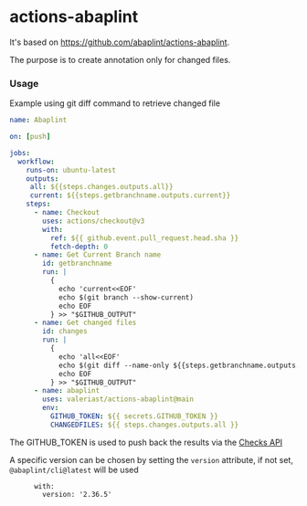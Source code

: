 # actions-abaplint

It's based on https://github.com/abaplint/actions-abaplint.

The purpose is to create annotation only for changed files.

### Usage
Example using git diff command to retrieve changed file
```yml
name: Abaplint

on: [push]

jobs:
  workflow:
    runs-on: ubuntu-latest
    outputs:
     all: ${{steps.changes.outputs.all}}
     current: ${{steps.getbranchname.outputs.current}}
    steps:
      - name: Checkout
        uses: actions/checkout@v3
        with:
          ref: ${{ github.event.pull_request.head.sha }}
          fetch-depth: 0
      - name: Get Current Branch name
        id: getbranchname
        run: |
          {
            echo 'current<<EOF'
            echo $(git branch --show-current)
            echo EOF
          } >> "$GITHUB_OUTPUT"
      - name: Get changed files
        id: changes
        run: |
          {
            echo 'all<<EOF'
            echo $(git diff --name-only ${{steps.getbranchname.outputs.current}}..origin/main --)
            echo EOF
          } >> "$GITHUB_OUTPUT"
      - name: abaplint
        uses: valeriast/actions-abaplint@main
        env:
          GITHUB_TOKEN: ${{ secrets.GITHUB_TOKEN }}
          CHANGEDFILES: ${{ steps.changes.outputs.all }}
```
The GITHUB_TOKEN is used to push back the results via the [Checks API](https://developer.github.com/v3/checks/)

A specific version can be chosen by setting the `version` attribute, if not set, `@abaplint/cli@latest` will be used
```
      with:
        version: '2.36.5'
```
